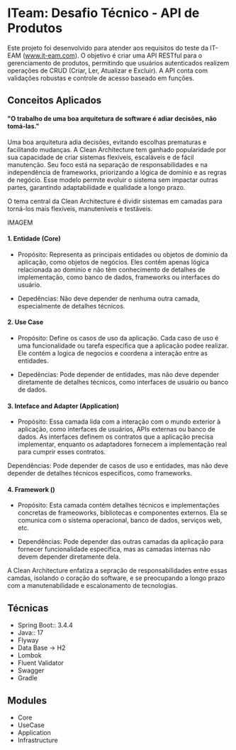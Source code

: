 
# ITeam: Desafio Técnico - API de Produtos

Este projeto foi desenvolvido para atender aos requisitos do teste da IT-EAM (www.it-eam.com). O objetivo é criar uma API RESTful para o gerenciamento de produtos, permitindo que usuários autenticados realizem operações de CRUD (Criar, Ler, Atualizar e Excluir). A API conta com validações robustas e controle de acesso baseado em funções.

## Conceitos Aplicados

#### "O trabalho de uma boa arquitetura de software é adiar decisões, não tomá-las."

Uma boa arquitetura adia decisões, evitando escolhas prematuras e facilitando mudanças. A Clean Architecture tem ganhado popularidade por sua capacidade de criar sistemas flexíveis, escaláveis e de fácil manutenção. Seu foco está na separação de responsabilidades e na independência de frameworks, priorizando a lógica de domínio e as regras de negócio. Esse modelo permite evoluir o sistema sem impactar outras partes, garantindo adaptabilidade e qualidade a longo prazo.

O tema central da Clean Architecture é dividir sistemas em camadas para torná-los mais flexíveis, manuteníveis e testáveis.

IMAGEM

#### 1. Entidade (Core)

 - Propósito: Representa as principais entidades ou objetos de dominio da aplicação, como objetos de negócios. Eles contêm apenas lógica relacionada ao dominio e não têm conhecimento de detalhes de implementação, como banco de dados, frameworks ou interfaces do usuário. 

 - Depedências: Não deve depender de nenhuma outra camada, especialmente de detalhes técnicos. 


#### 2. Use Case

- Propósito: Define os casos de uso da aplicação. Cada caso de uso é uma funcionalidade ou tarefa especifica que a aplicação podee realizar. Ele contém a logica de negocios e coordena a interação entre as entidades.

- Depedências: Pode depender de entidades, mas não deve depender diretamente de detalhes técnicos, como interfaces de usuário ou banco de dados. 


#### 3. Inteface and Adapter (Application)

- Propósito: Essa camada lida com a interação com o mundo exterior à aplicação, como interfaces de usuários, APIs externas ou banco de dados. As interfaces definem os contratos que a aplicação precisa implementar, enquanto os adaptadores fornecem a implementação real para cumprir esses contratos. 

Dependências: Pode depender de casos de uso e entidades, mas não deve depender de detalhes técnicos específicos, como frameworks.

#### 4. Framework ()

- Propósito: Esta camada contém detalhes técnicos e implementações concretas de frameoworks, bibliotecas e componentes externos. Ela se comunica com o sistema operacional, banco de dados, serviços web, etc. 

- Dependências: Pode depender das outras camadas da aplicação para fornecer funcionalidade específica, mas as camadas internas não devem depender diretamente dela.

A Clean Architecture enfatiza a sepração de responsabilidades entre essas camdas, isolando o coração do software, e se preocupando a longo prazo com a manutenabilidade e escalonamento de tecnologias. 

## Técnicas 

- Spring Boot:: 3.4.4
- Java:: 17
- Flyway 
- Data Base → H2
- Lombok 
- Fluent Validator
- Swagger 
- Gradle

## Modules

- Core 
- UseCase 
- Application
- Infrastructure
